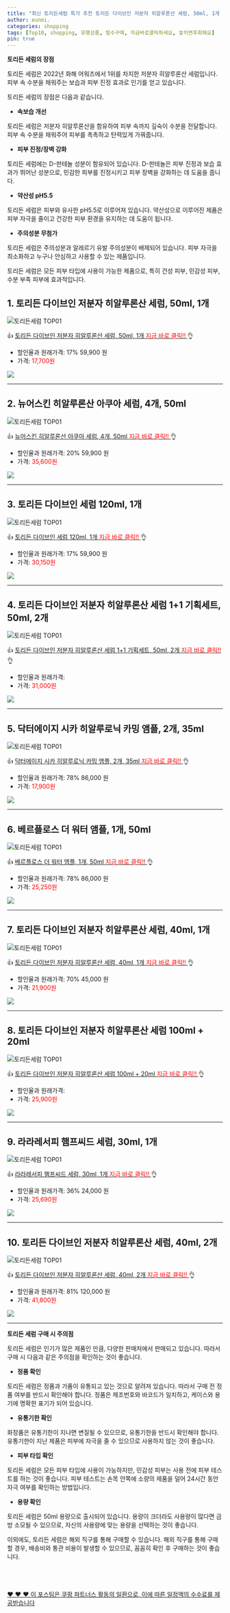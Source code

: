 ```yaml
---
title: "최신 토리든세럼 특가 추천 토리든 다이브인 저분자 히알루론산 세럼, 50ml, 1개 비교 장점"
author: eunmi.
categories: shopping
tags: [Top10, shopping, 유행상품, 필수구매, 지금바로클릭하세요, 놓치면후회해요]
pin: true
---
```

**토리든 세럼의 장점**

토리든 세럼은 2022년 화해 어워즈에서 1위를 차지한 저분자 히알루론산 세럼입니다. 피부 속 수분을 채워주는 보습과 피부 진정 효과로 인기를 얻고 있습니다.

토리든 세럼의 장점은 다음과 같습니다.

* **속보습 개선**

토리든 세럼은 저분자 히알루론산을 함유하여 피부 속까지 깊숙이 수분을 전달합니다. 피부 속 수분을 채워주어 피부를 촉촉하고 탄력있게 가꿔줍니다.

* **피부 진정/장벽 강화**

토리든 세럼에는 D-판테놀 성분이 함유되어 있습니다. D-판테놀은 피부 진정과 보습 효과가 뛰어난 성분으로, 민감한 피부를 진정시키고 피부 장벽을 강화하는 데 도움을 줍니다.

* **약산성 pH5.5**

토리든 세럼은 피부와 유사한 pH5.5로 이루어져 있습니다. 약산성으로 이루어진 제품은 피부 자극을 줄이고 건강한 피부 환경을 유지하는 데 도움이 됩니다.

* **주의성분 무첨가**

토리든 세럼은 주의성분과 알레르기 유발 주의성분이 배제되어 있습니다. 피부 자극을 최소화하고 누구나 안심하고 사용할 수 있는 제품입니다.

토리든 세럼은 모든 피부 타입에 사용이 가능한 제품으로, 특히 건성 피부, 민감성 피부, 수분 부족 피부에 효과적입니다.

   

## 1. 토리든 다이브인 저분자 히알루론산 세럼, 50ml, 1개

![토리든세럼 TOP01](https://thumbnail8.coupangcdn.com/thumbnails/remote/230x230ex/image/vendor_inventory/8a34/0866c4ad64b35a5e10f6246039fd0e26f937ed212ebb8ea0a5da27b96218.jpg)


👍 [토리든 다이브인 저분자 히알루론산 세럼, 50ml, 1개 <font color=red> 지금 바로 클릭!! </font> ](https://link.coupang.com/re/AFFSDP?lptag=AF3617701&subid=GithubCoopas&pageKey=6685577070&traceid=V0-153&itemId=2600658664&vendorItemId=82598530209) 👌 


- 할인율과 원래가격: 17%  59,900   원
- 가격: <span style='color:red'>17,700원</span>

[![](/discount_price.png)](https://link.coupang.com/re/AFFSDP?lptag=AF3617701&subid=GithubCoopas&pageKey=6685577070&traceid=V0-153&itemId=2600658664&vendorItemId=82598530209)

---


   

## 2. 뉴어스킨 히알루론산 아쿠아 세럼, 4개, 50ml

![토리든세럼 TOP01](https://thumbnail8.coupangcdn.com/thumbnails/remote/230x230ex/image/vendor_inventory/d90b/0e3606b60e553971e2e461a9acb0ddea258896cf5ee62944dca44194b47f.jpg)


👍 [뉴어스킨 히알루론산 아쿠아 세럼, 4개, 50ml <font color=red> 지금 바로 클릭!! </font> ](https://link.coupang.com/re/AFFSDP?lptag=AF3617701&subid=GithubCoopas&pageKey=7525726057&traceid=V0-153&itemId=19747939845&vendorItemId=86851498675) 👌 


- 할인율과 원래가격: 20%  59,900   원
- 가격: <span style='color:red'>35,600원</span>

[![](/discount_price.png)](https://link.coupang.com/re/AFFSDP?lptag=AF3617701&subid=GithubCoopas&pageKey=7525726057&traceid=V0-153&itemId=19747939845&vendorItemId=86851498675)

---


   

## 3. 토리든 다이브인 세럼 120ml, 1개

![토리든세럼 TOP01](https://thumbnail10.coupangcdn.com/thumbnails/remote/230x230ex/image/vendor_inventory/3c6e/d2986dcd6fdc689bb2452a28697a2f9e5d3fe2a51d4150f78979a2350985.png)


👍 [토리든 다이브인 세럼 120ml, 1개 <font color=red> 지금 바로 클릭!! </font> ](https://link.coupang.com/re/AFFSDP?lptag=AF3617701&subid=GithubCoopas&pageKey=6685577070&traceid=V0-153&itemId=17920343513&vendorItemId=87704483589) 👌 


- 할인율과 원래가격: 17%  59,900   원
- 가격: <span style='color:red'>30,150원</span>

[![](/discount_price.png)](https://link.coupang.com/re/AFFSDP?lptag=AF3617701&subid=GithubCoopas&pageKey=6685577070&traceid=V0-153&itemId=17920343513&vendorItemId=87704483589)

---


   

## 4. 토리든 다이브인 저분자 히알루론산 세럼 1+1 기획세트, 50ml, 2개

![토리든세럼 TOP01](https://thumbnail6.coupangcdn.com/thumbnails/remote/230x230ex/image/vendor_inventory/ffb8/61d08b0af0e629f2ce922163511c695ea7ab66d2068b73b61bc3047d55eb.jpg)


👍 [토리든 다이브인 저분자 히알루론산 세럼 1+1 기획세트, 50ml, 2개 <font color=red> 지금 바로 클릭!! </font> ](https://link.coupang.com/re/AFFSDP?lptag=AF3617701&subid=GithubCoopas&pageKey=6685577070&traceid=V0-153&itemId=15432063851&vendorItemId=86893242867) 👌 


- 할인율과 원래가격: 
- 가격: <span style='color:red'>31,000원</span>

[![](/discount_price.png)](https://link.coupang.com/re/AFFSDP?lptag=AF3617701&subid=GithubCoopas&pageKey=6685577070&traceid=V0-153&itemId=15432063851&vendorItemId=86893242867)

---


   

## 5. 닥터에이지 시카 히알루로닉 카밍 앰플, 2개, 35ml

![토리든세럼 TOP01](https://thumbnail6.coupangcdn.com/thumbnails/remote/230x230ex/image/retail/images/5423514473577628-2886543d-88e2-4a40-8857-2d4af4b0b793.jpg)


👍 [닥터에이지 시카 히알루로닉 카밍 앰플, 2개, 35ml <font color=red> 지금 바로 클릭!! </font> ](https://link.coupang.com/re/AFFSDP?lptag=AF3617701&subid=GithubCoopas&pageKey=7672756900&traceid=V0-153&itemId=20472542254&vendorItemId=70638435697) 👌 


- 할인율과 원래가격: 78%  86,000   원
- 가격: <span style='color:red'>17,900원</span>

[![](/discount_price.png)](https://link.coupang.com/re/AFFSDP?lptag=AF3617701&subid=GithubCoopas&pageKey=7672756900&traceid=V0-153&itemId=20472542254&vendorItemId=70638435697)

---


   

## 6. 베르플로스 더 워터 앰플, 1개, 50ml

![토리든세럼 TOP01](https://thumbnail7.coupangcdn.com/thumbnails/remote/230x230ex/image/rs_quotation_api/mkdqdo25/7207de63c98b46698327a1910ffe66de.jpg)


👍 [베르플로스 더 워터 앰플, 1개, 50ml <font color=red> 지금 바로 클릭!! </font> ](https://link.coupang.com/re/AFFSDP?lptag=AF3617701&subid=GithubCoopas&pageKey=6120595821&traceid=V0-153&itemId=11599287194&vendorItemId=78874061657) 👌 


- 할인율과 원래가격: 78%  86,000   원
- 가격: <span style='color:red'>25,250원</span>

[![](/discount_price.png)](https://link.coupang.com/re/AFFSDP?lptag=AF3617701&subid=GithubCoopas&pageKey=6120595821&traceid=V0-153&itemId=11599287194&vendorItemId=78874061657)

---


   

## 7. 토리든 다이브인 저분자 히알루론산 세럼, 40ml, 1개

![토리든세럼 TOP01](https://thumbnail9.coupangcdn.com/thumbnails/remote/230x230ex/image/vendor_inventory/65dc/7951c569ba318aaf36d4205a34fd9c39d11c5c3c4df849f1abfcf3bf9281.jpg)


👍 [토리든 다이브인 저분자 히알루론산 세럼, 40ml, 1개 <font color=red> 지금 바로 클릭!! </font> ](https://link.coupang.com/re/AFFSDP?lptag=AF3617701&subid=GithubCoopas&pageKey=6685577070&traceid=V0-153&itemId=16430184220&vendorItemId=86964244810) 👌 


- 할인율과 원래가격: 70%  45,000   원
- 가격: <span style='color:red'>21,900원</span>

[![](/discount_price.png)](https://link.coupang.com/re/AFFSDP?lptag=AF3617701&subid=GithubCoopas&pageKey=6685577070&traceid=V0-153&itemId=16430184220&vendorItemId=86964244810)

---


   

## 8. 토리든 다이브인 저분자 히알루론산 세럼 100ml + 20ml

![토리든세럼 TOP01](https://thumbnail8.coupangcdn.com/thumbnails/remote/230x230ex/image/vendor_inventory/5138/50dd638ea1e03d3f79998f794c80616989b7a82a2f146d1774df53fbd970.jpg)


👍 [토리든 다이브인 저분자 히알루론산 세럼 100ml + 20ml <font color=red> 지금 바로 클릭!! </font> ](https://link.coupang.com/re/AFFSDP?lptag=AF3617701&subid=GithubCoopas&pageKey=7333442478&traceid=V0-153&itemId=18832409108&vendorItemId=85962384624) 👌 


- 할인율과 원래가격: 
- 가격: <span style='color:red'>25,900원</span>

[![](/discount_price.png)](https://link.coupang.com/re/AFFSDP?lptag=AF3617701&subid=GithubCoopas&pageKey=7333442478&traceid=V0-153&itemId=18832409108&vendorItemId=85962384624)

---


   

## 9. 라라레서피 햄프씨드 세럼, 30ml, 1개

![토리든세럼 TOP01](https://thumbnail9.coupangcdn.com/thumbnails/remote/230x230ex/image/vendor_inventory/0c9c/968fe220712014da12822e3bf37798897068cefe3d9c471081080005515c.jpg)


👍 [라라레서피 햄프씨드 세럼, 30ml, 1개 <font color=red> 지금 바로 클릭!! </font> ](https://link.coupang.com/re/AFFSDP?lptag=AF3617701&subid=GithubCoopas&pageKey=5988421428&traceid=V0-153&itemId=10805343545&vendorItemId=78085572791) 👌 


- 할인율과 원래가격: 36%  24,000   원
- 가격: <span style='color:red'>25,690원</span>

[![](/discount_price.png)](https://link.coupang.com/re/AFFSDP?lptag=AF3617701&subid=GithubCoopas&pageKey=5988421428&traceid=V0-153&itemId=10805343545&vendorItemId=78085572791)

---


   

## 10. 토리든 다이브인 저분자 히알루론산 세럼, 40ml, 2개

![토리든세럼 TOP01](https://thumbnail7.coupangcdn.com/thumbnails/remote/230x230ex/image/vendor_inventory/c540/6e935253d16cc0110c71e832da4c3311775dba59fd7913ad380f871fe5c6.jpg)


👍 [토리든 다이브인 저분자 히알루론산 세럼, 40ml, 2개 <font color=red> 지금 바로 클릭!! </font> ](https://link.coupang.com/re/AFFSDP?lptag=AF3617701&subid=GithubCoopas&pageKey=6685577070&traceid=V0-153&itemId=19169964143&vendorItemId=86964244799) 👌 


- 할인율과 원래가격: 81%  120,000   원
- 가격: <span style='color:red'>41,800원</span>

[![](/discount_price.png)](https://link.coupang.com/re/AFFSDP?lptag=AF3617701&subid=GithubCoopas&pageKey=6685577070&traceid=V0-153&itemId=19169964143&vendorItemId=86964244799)

---
**토리든 세럼 구매 시 주의점**

토리든 세럼은 인기가 많은 제품인 만큼, 다양한 판매처에서 판매되고 있습니다. 따라서 구매 시 다음과 같은 주의점을 확인하는 것이 좋습니다.

* **정품 확인**

토리든 세럼은 정품과 가품이 유통되고 있는 것으로 알려져 있습니다. 따라서 구매 전 정품 여부를 반드시 확인해야 합니다. 정품은 제조번호와 바코드가 일치하고, 케이스와 용기에 명확한 표기가 되어 있습니다.

* **유통기한 확인**

화장품은 유통기한이 지나면 변질될 수 있으므로, 유통기한을 반드시 확인해야 합니다. 유통기한이 지난 제품은 피부에 자극을 줄 수 있으므로 사용하지 않는 것이 좋습니다.

* **피부 타입 확인**

토리든 세럼은 모든 피부 타입에 사용이 가능하지만, 민감성 피부는 사용 전에 피부 테스트를 하는 것이 좋습니다. 피부 테스트는 손목 안쪽에 소량의 제품을 덜어 24시간 동안 자극 여부를 확인하는 방법입니다.

* **용량 확인**

토리든 세럼은 50ml 용량으로 출시되어 있습니다. 용량이 크더라도 사용량이 많다면 금방 소모될 수 있으므로, 자신의 사용량에 맞는 용량을 선택하는 것이 좋습니다.

이외에도, 토리든 세럼은 해외 직구를 통해 구매할 수 있습니다. 해외 직구를 통해 구매할 경우, 배송비와 통관 비용이 발생할 수 있으므로, 꼼꼼히 확인 후 구매하는 것이 좋습니다.<br><br><br><br><br> [ ❤ ❤ ❤ 이 포스팅은 쿠팡 파트너스 활동의 일환으로, 이에 따른 일정액의 수수료를 제공받습니다](https://link.coupang.com/a/bcEFyh)